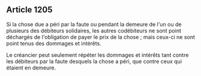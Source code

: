 Article 1205
----
Si la chose due a péri par la faute ou pendant la demeure de l'un ou de
plusieurs des débiteurs solidaires, les autres codébiteurs ne sont point
déchargés de l'obligation de payer le prix de la chose ; mais ceux-ci ne sont
point tenus des dommages et intérêts.

Le créancier peut seulement répéter les dommages et intérêts tant contre les
débiteurs par la faute desquels la chose a péri, que contre ceux qui étaient en
demeure.
